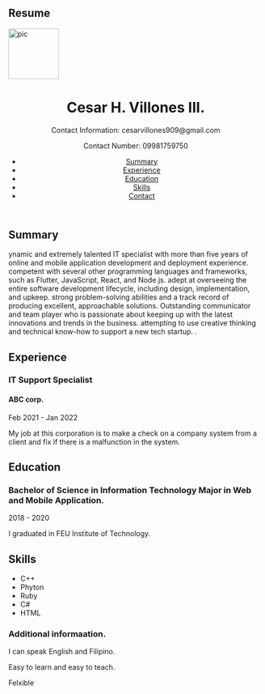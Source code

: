 <!DOCTYPE html>
<html lang="en">
<head>
    <meta charset="UTF-8">
    <meta name="viewport" content="width=device-width, initial-scale=1.0">
    <h2>Resume</h2>
    <link rel="stylesheet" href="styles.css">
    <img src="https://scontent.xx.fbcdn.net/v/t1.15752-9/356180849_154847787601272_2194212827118757950_n.jpg?stp=dst-jpg_p320x320&_nc_cat=111&ccb=1-7&_nc_sid=5f2048&_nc_eui2=AeEOw8Er6lMUAw9w96Tq5pV-XpPcZDi7S0Rek9xkOLtLRGPFXDSIjpc6HDgoWyDN7IRyTCf7IMxjCfS0OBrF8EMB&_nc_ohc=RWSHTSaf23gQ7kNvgGSUaej&_nc_ad=z-m&_nc_cid=0&_nc_ht=scontent.xx&oh=03_Q7cD1QGUOJ_AomARe0ybHjB7zlvGVke5XU6WV8qwY0Tbie0wew&oe=6672225E" alt="pic" width="100 height="200">

</head>
<body>
    <header>
        <h1>Cesar H. Villones III.</h1>
        <p>Contact Information: cesarvillones909@gmail.com</p>
        <p>Contact Number: 09981759750</p>
 <nav>
            <ul>
                <li><a href="#summary">Summary</a></li>
                <li><a href="#experience">Experience</a></li>
                <li><a href="#education">Education</a></li>
                <li><a href="#skills">Skills</a></li>
                <li><a href="#contact">Contact</a></li>
            </ul>
        </nav>
    </header>
    <main>
        <section id="summary">
            <h2>Summary</h2>
            <p>ynamic and extremely talented IT specialist with more than five years of online and mobile application development and deployment experience. competent with several other programming languages and frameworks, such as Flutter, JavaScript, React, and Node.js. adept at overseeing the entire software development lifecycle, including design, implementation, and upkeep. strong problem-solving abilities and a track record of producing excellent, approachable solutions. Outstanding communicator and team player who is passionate about keeping up with the latest innovations and trends in the business. attempting to use creative thinking and technical know-how to support a new tech startup. .</p>
        </section>
        <section id="experience">
            <h2>Experience</h2>
            <div class="experience-item">
                <h3>IT Support Specialist</h3>
                <h4>ABC corp.</h4>
                <p>Feb 2021 - Jan 2022</p>
                <p>My job at this corporation is to make a check on a company system from a client and fix if there is a malfunction in the system.</p>
            </div>
        </section>
        <section id="education">
            <h2>Education</h2>
            <div class="education-item">
                <h3>Bachelor of Science in Information Technology Major in Web and Mobile Application.</h3>
                <p>2018 - 2020</p>
                <p>I graduated in FEU Institute of Technology.</p>
            </div>
        </section>
        <section id="skills">
            <h2>Skills</h2>
            <ul>
                <li>C++</li>
                <li>Phyton</li>
                <li>Ruby</li>
                <li>C#</li>
                <li>HTML</li>
            </ul>
        </section>
    </main>
    <footer>
  <h3>Additional informaation.</h3>
        <p>I can speak English and Filipino.</p>
        <p>Easy to learn and easy to teach.</p>
        <p>Felxible</p>
    </footer>
</body>
</html>

